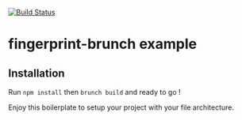 [![Build Status](https://travis-ci.org/dlepaux/fingerprint-brunch-example.svg?branch=master)](https://travis-ci.org/dlepaux/fingerprint-brunch-example)

# fingerprint-brunch example


## Installation

Run `npm install` then `brunch build` and ready to go !

Enjoy this boilerplate to setup your project with your file architecture. 
